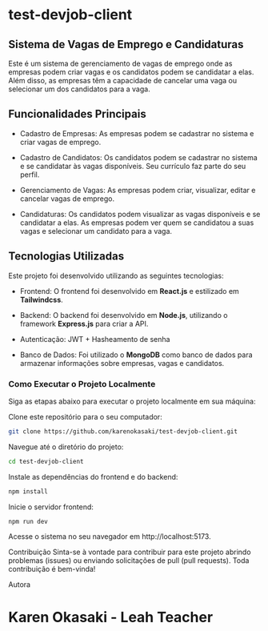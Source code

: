 # test-devjob-client
## Sistema de Vagas de Emprego e Candidaturas
Este é um sistema de gerenciamento de vagas de emprego onde as empresas podem criar vagas e os candidatos podem se candidatar a elas. Além disso, as empresas têm a capacidade de cancelar uma vaga ou selecionar um dos candidatos para a vaga.

## Funcionalidades Principais
- Cadastro de Empresas: As empresas podem se cadastrar no sistema e criar vagas de emprego.

- Cadastro de Candidatos: Os candidatos podem se cadastrar no sistema e se candidatar às vagas disponíveis. Seu currículo faz parte do seu perfil. 

- Gerenciamento de Vagas: As empresas podem criar, visualizar, editar e cancelar vagas de emprego.

- Candidaturas: Os candidatos podem visualizar as vagas disponíveis e se candidatar a elas. As empresas podem ver quem se candidatou a suas vagas e selecionar um candidato para a vaga.

## Tecnologias Utilizadas
Este projeto foi desenvolvido utilizando as seguintes tecnologias:

- Frontend: O frontend foi desenvolvido em **React.js** e estilizado em **Tailwindcss**.

- Backend: O backend foi desenvolvido em **Node.js**, utilizando o framework **Express.js** para criar a API.
  
- Autenticação: JWT + Hasheamento de senha

- Banco de Dados: Foi utilizado o **MongoDB** como banco de dados para armazenar informações sobre empresas, vagas e candidatos.

### Como Executar o Projeto Localmente
Siga as etapas abaixo para executar o projeto localmente em sua máquina:

Clone este repositório para o seu computador:
```bash
git clone https://github.com/karenokasaki/test-devjob-client.git
```

Navegue até o diretório do projeto:
```bash
cd test-devjob-client
```

Instale as dependências do frontend e do backend:
```bash
npm install
```

Inicie o servidor frontend:
```bash
npm run dev
```

Acesse o sistema no seu navegador em http://localhost:5173.

Contribuição
Sinta-se à vontade para contribuir para este projeto abrindo problemas (issues) ou enviando solicitações de pull (pull requests). Toda contribuição é bem-vinda!

Autora
# Karen Okasaki - Leah Teacher
